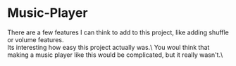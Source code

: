 # Music-Player

There are a few features I can think to add to this project, like adding shuffle or volume features.\
Its interesting how easy this project actually was.\ 
You woul think that making a music player like this would be complicated, but it really wasn't.\
